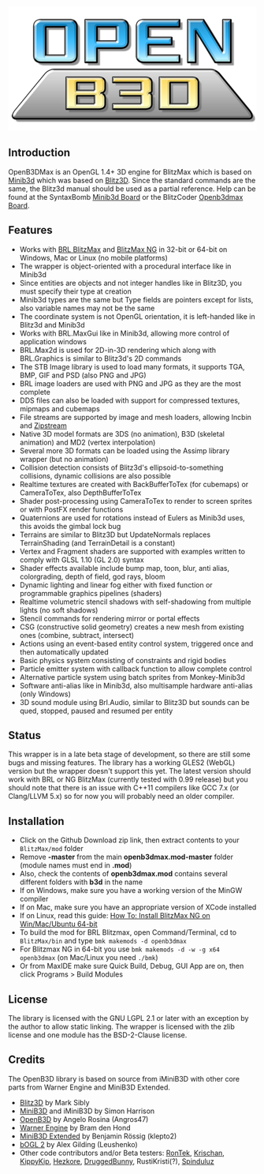 
![OpenB3DMax](./media/openb3d_logo_512.png)

## Introduction

OpenB3DMax is an OpenGL 1.4+ 3D engine for BlitzMax which is based on [Minib3d](https://github.com/si-design/minib3d) which was based on [Blitz3D](https://github.com/blitz-research/blitz3d). Since the standard commands are the same, the Blitz3d manual should be used as a partial reference. Help can be found at the SyntaxBomb [Minib3d Board](http://www.syntaxbomb.com/index.php/board,20.0.html) or the BlitzCoder [Openb3dmax Board](https://www.blitzcoder.org/forum/topics.php?category=16).

## Features

* Works with [BRL BlitzMax](https://github.com/blitz-research/blitzmax) and [BlitzMax NG](https://github.com/bmx-ng/bmx-ng/releases) in 32-bit or 64-bit on Windows, Mac or Linux (no mobile platforms)
* The wrapper is object-oriented with a procedural interface like in Minib3d
* Since entities are objects and not integer handles like in Blitz3D, you must specify their type at creation
* Minib3d types are the same but Type fields are pointers except for lists, also variable names may not be the same
* The coordinate system is not OpenGL orientation, it is left-handed like in Blitz3d and Minib3d
* Works with BRL.MaxGui like in Minib3d, allowing more control of application windows
* BRL.Max2d is used for 2D-in-3D rendering which along with BRL.Graphics is similar to Blitz3d's 2D commands
* The STB Image library is used to load many formats, it supports TGA, BMP, GIF and PSD (also PNG and JPG)
* BRL image loaders are used with PNG and JPG as they are the most complete
* DDS files can also be loaded with support for compressed textures, mipmaps and cubemaps
* File streams are supported by image and mesh loaders, allowing Incbin and [Zipstream](https://github.com/maxmods/koriolis.mod)
* Native 3D model formats are 3DS (no animation), B3D (skeletal animation) and MD2 (vertex interpolation)
* Several more 3D formats can be loaded using the Assimp library wrapper (but no animation)
* Collision detection consists of Blitz3d's ellipsoid-to-something collisions, dynamic collisions are also possible
* Realtime textures are created with BackBufferToTex (for cubemaps) or CameraToTex, also DepthBufferToTex
* Shader post-processing using CameraToTex to render to screen sprites or with PostFX render functions
* Quaternions are used for rotations instead of Eulers as Minib3d uses, this avoids the gimbal lock bug
* Terrains are similar to Blitz3D but UpdateNormals replaces TerrainShading (and TerrainDetail is a constant)
* Vertex and Fragment shaders are supported with examples written to comply with GLSL 1.10 (GL 2.0) syntax
* Shader effects available include bump map, toon, blur, anti alias, colorgrading, depth of field, god rays, bloom
* Dynamic lighting and linear fog either with fixed function or programmable graphics pipelines (shaders)
* Realtime volumetric stencil shadows with self-shadowing from multiple lights (no soft shadows)
* Stencil commands for rendering mirror or portal effects
* CSG (constructive solid geometry) creates a new mesh from existing ones (combine, subtract, intersect)
* Actions using an event-based entity control system, triggered once and then automatically updated
* Basic physics system consisting of constraints and rigid bodies
* Particle emitter system with callback function to allow complete control
* Alternative particle system using batch sprites from Monkey-Minib3d
* Software anti-alias like in Minib3d, also multisample hardware anti-alias (only Windows)
* 3D sound module using Brl.Audio, similar to Blitz3D but sounds can be qued, stopped, paused and resumed per entity

## Status

This wrapper is in a late beta stage of development, so there are still some bugs and missing features. The library has a working GLES2 (WebGL) version but the wrapper doesn't support this yet. The latest version should work with BRL or NG BlitzMax (currently tested with 0.99 release) but you should note that there is an issue with C++11 compilers like GCC 7.x (or Clang/LLVM 5.x) so for now you will probably need an older compiler.

## Installation
* Click on the Github Download zip link, then extract contents to your `BlitzMax/mod` folder
* Remove **-master** from the main **openb3dmax.mod-master** folder (module names must end in **.mod**)
* Also, check the contents of **openb3dmax.mod** contains several different folders with **b3d** in the name
* If on Windows, make sure you have a working version of the MinGW compiler
* If on Mac, make sure you have an appropriate version of XCode installed
* If on Linux, read this guide: [How To: Install BlitzMax NG on Win/Mac/Ubuntu 64-bit](https://www.syntaxbomb.com/index.php/topic,61.0.html)
* To build the mod for BRL Blitzmax, open Command/Terminal, cd to `BlitzMax/bin` and type `bmk makemods -d openb3dmax`
* For Blitzmax NG in 64-bit you use `bmk makemods -d -w -g x64 openb3dmax` (on Mac/Linux you need `./bmk`)
* Or from MaxIDE make sure Quick Build, Debug, GUI App are on, then click Programs > Build Modules

## License

The library is licensed with the GNU LGPL 2.1 or later with an exception by the author to allow static linking. The wrapper is licensed with the zlib license and one module has the BSD-2-Clause license.

## Credits

The OpenB3D library is based on source from iMiniB3D with other core parts from Warner Engine and MiniB3D Extended.

* [Blitz3D](https://github.com/blitz-research/blitz3d) by Mark Sibly
* [MiniB3D](https://github.com/si-design) and iMiniB3D by Simon Harrison
* [OpenB3D](https://sourceforge.net/projects/minib3d/) by Angelo Rosina (Angros47)
* [Warner Engine](https://code.google.com/archive/p/warner-engine/) by Bram den Hond
* [MiniB3D Extended](https://code.google.com/archive/p/minib3dextended/) by Benjamin Rössig (klepto2)
* [bOGL 2](https://github.com/Leushenko/bOGL-2) by Alex Gilding (Leushenko)
* Other code contributors and/or Beta testers: [RonTek](https://www.blitzcoder.org/forum/), [Krischan](https://github.com/Krischan74), [KippyKip](https://github.com/Kippykip), [Hezkore](https://bitbucket.org/Hezkore/), [DruggedBunny](https://github.com/DruggedBunny), RustiKristi(?), [Spinduluz](https://github.com/Spinduluz)

